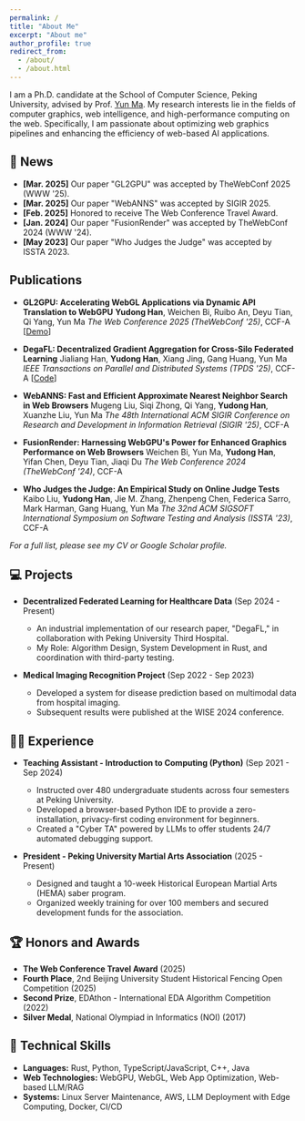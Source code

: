 ```yaml
---
permalink: /
title: "About Me"
excerpt: "About me"
author_profile: true
redirect_from: 
  - /about/
  - /about.html
---
```


I am a Ph.D. candidate at the School of Computer Science, Peking University, advised by Prof. [Yun Ma](https://scholar.google.com/citations?user=1hnJ3TgAAAAJ&hl=en). My research interests lie in the fields of computer graphics, web intelligence, and high-performance computing on the web. Specifically, I am passionate about optimizing web graphics pipelines and enhancing the efficiency of web-based AI applications. 

## 📝 News
- **[Mar. 2025]** Our paper "GL2GPU" was accepted by TheWebConf 2025 (WWW '25). 
- **[Mar. 2025]** Our paper "WebANNS" was accepted by SIGIR 2025. 
- **[Feb. 2025]** Honored to receive The Web Conference Travel Award. 
- **[Jan. 2024]** Our paper "FusionRender" was accepted by TheWebConf 2024 (WWW '24). 
- **[May 2023]** Our paper "Who Judges the Judge" was accepted by ISSTA 2023. 

## Publications

* **GL2GPU: Accelerating WebGL Applications via Dynamic API Translation to WebGPU** 
    **Yudong Han**, Weichen Bi, Ruibo An, Deyu Tian, Qi Yang, Yun Ma 
    *The Web Conference 2025 (TheWebConf '25)*, CCF-A 
    \[[Demo](https://gl2gpu.hanyd.site)] 

* **DegaFL: Decentralized Gradient Aggregation for Cross-Silo Federated Learning** 
    Jialiang Han, **Yudong Han**, Xiang Jing, Gang Huang, Yun Ma 
    *IEEE Transactions on Parallel and Distributed Systems (TPDS '25)*, CCF-A 
    \[[Code](https://github.com/yudshj/defl-hotstuff)] 

* **WebANNS: Fast and Efficient Approximate Nearest Neighbor Search in Web Browsers** 
    Mugeng Liu, Siqi Zhong, Qi Yang, **Yudong Han**, Xuanzhe Liu, Yun Ma 
    *The 48th International ACM SIGIR Conference on Research and Development in Information Retrieval (SIGIR '25)*, CCF-A 

* **FusionRender: Harnessing WebGPU's Power for Enhanced Graphics Performance on Web Browsers** 
    Weichen Bi, Yun Ma, **Yudong Han**, Yifan Chen, Deyu Tian, Jiaqi Du 
    *The Web Conference 2024 (TheWebConf '24)*, CCF-A 

* **Who Judges the Judge: An Empirical Study on Online Judge Tests** 
    Kaibo Liu, **Yudong Han**, Jie M. Zhang, Zhenpeng Chen, Federica Sarro, Mark Harman, Gang Huang, Yun Ma 
    *The 32nd ACM SIGSOFT International Symposium on Software Testing and Analysis (ISSTA '23)*, CCF-A 

*For a full list, please see my CV or Google Scholar profile.*

## 💻 Projects

* **Decentralized Federated Learning for Healthcare Data** (Sep 2024 - Present) 
    * An industrial implementation of our research paper, "DegaFL," in collaboration with Peking University Third Hospital. 
    * My Role: Algorithm Design, System Development in Rust, and coordination with third-party testing. 

* **Medical Imaging Recognition Project** (Sep 2022 - Sep 2023) 
    * Developed a system for disease prediction based on multimodal data from hospital imaging. 
    * Subsequent results were published at the WISE 2024 conference. 

## 👨‍🏫 Experience

* **Teaching Assistant - Introduction to Computing (Python)** (Sep 2021 - Sep 2024) 
    * Instructed over 480 undergraduate students across four semesters at Peking University. 
    * Developed a browser-based Python IDE to provide a zero-installation, privacy-first coding environment for beginners. 
    * Created a "Cyber TA" powered by LLMs to offer students 24/7 automated debugging support. 

* **President - Peking University Martial Arts Association** (2025 - Present) 
    * Designed and taught a 10-week Historical European Martial Arts (HEMA) saber program. 
    * Organized weekly training for over 100 members and secured development funds for the association. 

## 🏆 Honors and Awards

* **The Web Conference Travel Award** (2025) 
* **Fourth Place**, 2nd Beijing University Student Historical Fencing Open Competition (2025) 
* **Second Prize**, EDAthon - International EDA Algorithm Competition (2022) 
* **Silver Medal**, National Olympiad in Informatics (NOI) (2017) 

## 🔧 Technical Skills

* **Languages:** Rust, Python, TypeScript/JavaScript, C++, Java 
* **Web Technologies:** WebGPU, WebGL, Web App Optimization, Web-based LLM/RAG 
* **Systems:** Linux Server Maintenance, AWS, LLM Deployment with Edge Computing, Docker, CI/CD
